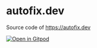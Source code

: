 # autofix.dev

Source code of https://autofix.dev

[![Open in Gitpod](https://gitpod.io/button/open-in-gitpod.svg)](https://gitpod.io/#https://github.com/autofix/autofix.dev)
